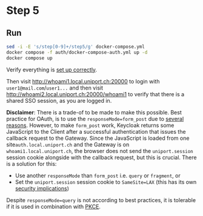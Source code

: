 # Step 5

## Run

```bash
sed -i -E 's/step[0-9]+/step5/g' docker-compose.yml
docker compose -f auth/docker-compose-auth.yml up -d
docker compose up
```

Verify everything is [set up correctly](../auth/README.md).

Then visit <http://whoami1.local.uniport.ch:20000> to login with `user1@mail.com`/`user1...` and then visit <http://whoami2.local.uniport.ch:20000/whoami1> to verify that there is a shared SSO session, as you are logged in.

**Disclaimer**: There is a trade-of to be made to make this possible. Best practice for OAuth, is to use the `responseMode=form_post` due to [several reasons](https://www.ietf.org/archive/id/draft-ietf-oauth-security-topics-29.html). However, to make `form_post` work, Keycloak returns some JavaScript to the Client after a successful authentication that issues the callback request to the Gateway. Since the JavaScript is loaded from one site`auth.local.uniport.ch` and the Gateway is on `whoami1.local.uniport.ch`, the browser does not send the `uniport.session` session cookie alongside with the callback request, but this is crucial. There is a solution for this:

* Use another `responseMode` than `form_post` i.e. `query` or `fragment`, or
* Set the `uniport.session` session cookie to `SameSite=LAX` (this has its own [security implications](https://owasp.org/www-community/SameSite))

Despite `responseMode=query` is not according to best practices, it is tolerable if it is used in combination with [PKCE](https://www.rfc-editor.org/rfc/rfc7636).
